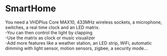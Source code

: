 # SmartHome

You need a VHDPlus Core MAX10, 433MHz wireless sockets, a microphone, switches, a real time clock and an LED matrix.<br/>
-You can then control the light by clapping<br/>
-Use the matrix as clock or music visualizer<br/>
-Add more features like a weather station, an LED strip, WiFi, automatic dimming with light sensor, motion sensors, zigbee, a security mode...
